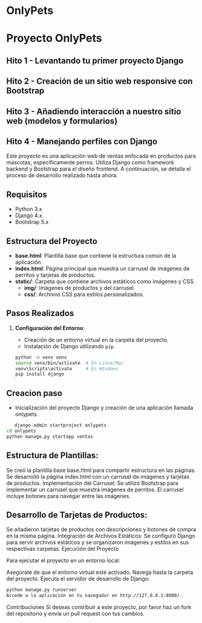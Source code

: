 # OnlyPets

# Proyecto OnlyPets

## Hito 1 - Levantando tu primer proyecto Django
## Hito 2 - Creación de un sitio web responsive con Bootstrap
## Hito 3 - Añadiendo interacción a nuestro sitio web (modelos y formularios)
## Hito 4 - Manejando perfiles con Django 

Este proyecto es una aplicación web de ventas enfocada en productos para mascotas, específicamente perros. Utiliza Django como framework backend y Bootstrap para el diseño frontend. A continuación, se detalla el proceso de desarrollo realizado hasta ahora.

## Requisitos

- Python 3.x
- Django 4.x
- Bootstrap 5.x

## Estructura del Proyecto

- **base.html**: Plantilla base que contiene la estructura común de la aplicación.
- **index.html**: Página principal que muestra un carrusel de imágenes de perritos y tarjetas de productos.
- **static/**: Carpeta que contiene archivos estáticos como imágenes y CSS.
  - **img/**: Imágenes de productos y del carrusel.
  - **css/**: Archivos CSS para estilos personalizados.

## Pasos Realizados

1. **Configuración del Entorno**:

   - Creación de un entorno virtual en la carpeta del proyecto.
   - Instalación de Django utilizando `pip`.

   ```bash
   python -m venv venv
   source venv/bin/activate  # En Linux/Mac
   venv\Scripts\activate     # En Windows
   pip install django
   ```

## Creacion paso

- Inicialización del proyecto Django y creación de una aplicación llamada onlypets.

```bash
   django-admin startproject onlypets
cd onlypets
python manage.py startapp ventas

```

## Estructura de Plantillas:

Se creó la plantilla base base.html para compartir estructura en las páginas.
Se desarrolló la página index.html con un carrusel de imágenes y tarjetas de productos.
Implementación del Carrusel:
Se utilizó Bootstrap para implementar un carrusel que muestra imágenes de perritos. El carrusel incluye botones para navegar entre las imágenes.

## Desarrollo de Tarjetas de Productos:

Se añadieron tarjetas de productos con descripciones y botones de compra en la misma página.
Integración de Archivos Estáticos:
Se configuró Django para servir archivos estáticos y se organizaron imágenes y estilos en sus respectivas carpetas.
Ejecución del Proyecto

Para ejecutar el proyecto en un entorno local:

Asegúrate de que el entorno virtual esté activado.
Navega hasta la carpeta del proyecto.
Ejecuta el servidor de desarrollo de Django:

```bash
python manage.py runserver
Accede a la aplicación en tu navegador en http://127.0.0.1:8000/.

```

Contribuciones
Si deseas contribuir a este proyecto, por favor haz un fork del repositorio y envía un pull request con tus cambios.
